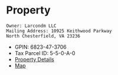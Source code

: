 # Property

~~~plaintext
Owner: Larcondm LLC
Mailing Address: 10925 Keithwood Parkway
North Chesterfield, VA 23236

~~~

+ GPIN:  6823-47-3706
+ Tax Parcel ID: 5-5-0-A-0  
+ [Property Details](https://gis.co.goochland.va.us/GoochlandPV/?service=Goochland_Public&bg=Basemap&lon=-78.0103345726486&lat=37.86208464000644&scale=9028&vis=[%7B%22name%22:%22Goochland_Public%22,%22vis%22:[0,1,5,7,9,11,15,22,34,37,38]%7D])
+ [Map](https://gis.co.goochland.va.us/GoochlandPV/?service=Goochland_Public&bg=Basemap&lon=-78.0103345726486&lat=37.86208464000644&scale=9028&vis=[%7B%22name%22:%22Goochland_Public%22,%22vis%22:[0,1,5,7,9,11,15,22,34,37,38]%7D])   